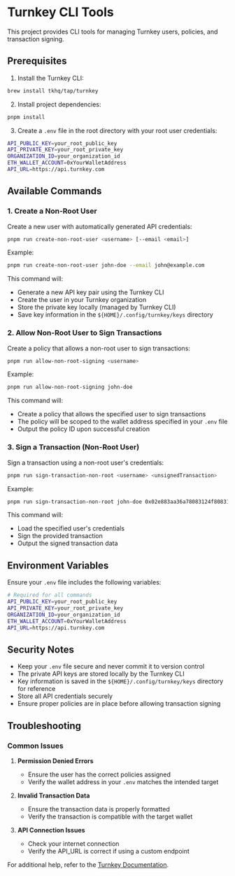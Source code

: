 # Turnkey CLI Tools

This project provides CLI tools for managing Turnkey users, policies, and transaction signing.

## Prerequisites

1. Install the Turnkey CLI:
```bash
brew install tkhq/tap/turnkey
```

2. Install project dependencies:
```bash
pnpm install
```

3. Create a `.env` file in the root directory with your root user credentials:
```bash
API_PUBLIC_KEY=your_root_public_key
API_PRIVATE_KEY=your_root_private_key
ORGANIZATION_ID=your_organization_id
ETH_WALLET_ACCOUNT=0xYourWalletAddress
API_URL=https://api.turnkey.com  
```

## Available Commands

### 1. Create a Non-Root User

Create a new user with automatically generated API credentials:

```bash
pnpm run create-non-root-user <username> [--email <email>]
```

Example:
```bash
pnpm run create-non-root-user john-doe --email john@example.com
```

This command will:
- Generate a new API key pair using the Turnkey CLI
- Create the user in your Turnkey organization
- Store the private key locally (managed by Turnkey CLI)
- Save key information in the `${HOME}/.config/turnkey/keys` directory

### 2. Allow Non-Root User to Sign Transactions

Create a policy that allows a non-root user to sign transactions:

```bash
pnpm run allow-non-root-signing <username>
```

Example:
```bash
pnpm run allow-non-root-signing john-doe
```

This command will:
- Create a policy that allows the specified user to sign transactions
- The policy will be scoped to the wallet address specified in your `.env` file
- Output the policy ID upon successful creation

### 3. Sign a Transaction (Non-Root User)

Sign a transaction using a non-root user's credentials:

```bash
pnpm run sign-transaction-non-root <username> <unsignedTransaction>
```

Example:
```bash
pnpm run sign-transaction-non-root john-doe 0x02e883aa36a78083124f80831250a2825208943b8d544b448100e719909d5be512f0faf841ac820180c0
```

This command will:
- Load the specified user's credentials
- Sign the provided transaction
- Output the signed transaction data

## Environment Variables

Ensure your `.env` file includes the following variables:

```bash
# Required for all commands
API_PUBLIC_KEY=your_root_public_key
API_PRIVATE_KEY=your_root_private_key
ORGANIZATION_ID=your_organization_id
ETH_WALLET_ACCOUNT=0xYourWalletAddress
API_URL=https://api.turnkey.com  
```

## Security Notes

- Keep your `.env` file secure and never commit it to version control
- The private API keys are stored locally by the Turnkey CLI
- Key information is saved in the `${HOME}/.config/turnkey/keys` directory for reference
- Store all API credentials securely
- Ensure proper policies are in place before allowing transaction signing

## Troubleshooting

### Common Issues

1. **Permission Denied Errors**
   - Ensure the user has the correct policies assigned
   - Verify the wallet address in your `.env` matches the intended target

2. **Invalid Transaction Data**
   - Ensure the transaction data is properly formatted
   - Verify the transaction is compatible with the target wallet

3. **API Connection Issues**
   - Check your internet connection
   - Verify the API_URL is correct if using a custom endpoint

For additional help, refer to the [Turnkey Documentation](https://docs.turnkey.com/).